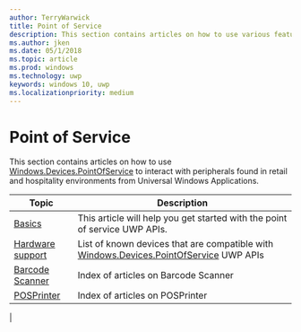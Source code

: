 ```yaml
---
author: TerryWarwick
title: Point of Service
description: This section contains articles on how to use various features of the Point of Service namespace.
ms.author: jken
ms.date: 05/1/2018
ms.topic: article
ms.prod: windows
ms.technology: uwp
keywords: windows 10, uwp
ms.localizationpriority: medium
---
```

# Point of Service
This section contains articles on how to use [Windows.Devices.PointOfService](https://docs.microsoft.com/uwp/api/windows.devices.pointofservice) to interact with peripherals found in retail and hospitality environments from Universal Windows Applications.

|Topic |Description |
|------|------------|
| [Basics](pos-basics.md) | This article will help you get started with the point of service UWP APIs. |
| [Hardware support](pos-device-support.md) | List of known devices that are compatible with [Windows.Devices.PointOfService](https://aka.ms/pointofservice-api) UWP APIs |
| [Barcode Scanner](pos-barcodescanner.md) | Index of articles on Barcode Scanner |
| [POSPrinter](pos-printer.md) | Index of articles on POSPrinter |
|
